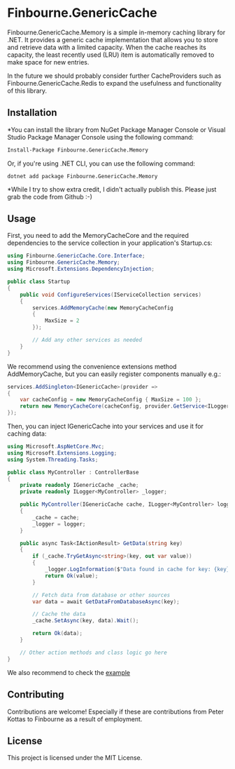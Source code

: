 # Finbourne.GenericCache

Finbourne.GenericCache.Memory is a simple in-memory caching library for .NET. It provides a generic cache implementation that allows you to store and retrieve data with a limited capacity. When the cache reaches its capacity, the least recently used (LRU) item is automatically removed to make space for new entries.

In the future we should probably consider further CacheProviders such as Finbourne.GenericCache.Redis to expand the usefulness and functionality of this library.

## Installation

*You can install the library from NuGet Package Manager Console or Visual Studio Package Manager Console using the following command:

```bash
Install-Package Finbourne.GenericCache.Memory
```

Or, if you're using .NET CLI, you can use the following command:
```
dotnet add package Finbourne.GenericCache.Memory
```

*While I try to show extra credit, I didn't actually publish this. Please just grab the code from Github :-)

## Usage
First, you need to add the MemoryCacheCore and the required dependencies to the service collection in your application's Startup.cs:

```csharp
using Finbourne.GenericCache.Core.Interface;
using Finbourne.GenericCache.Memory;
using Microsoft.Extensions.DependencyInjection;

public class Startup
{
    public void ConfigureServices(IServiceCollection services)
    {
        services.AddMemoryCache(new MemoryCacheConfig
        {
			MaxSize = 2
        });

        // Add any other services as needed
    }
}
```

We recommend using the convenience extensions method AddMemoryCache, but you can easily register components manually e.g.:

```csharp
services.AddSingleton<IGenericCache>(provider =>
{
    var cacheConfig = new MemoryCacheConfig { MaxSize = 100 };
    return new MemoryCacheCore(cacheConfig, provider.GetService<ILogger<MemoryCacheCore>>());
});
```

Then, you can inject IGenericCache into your services and use it for caching data:

```csharp
using Microsoft.AspNetCore.Mvc;
using Microsoft.Extensions.Logging;
using System.Threading.Tasks;

public class MyController : ControllerBase
{
    private readonly IGenericCache _cache;
    private readonly ILogger<MyController> _logger;

    public MyController(IGenericCache cache, ILogger<MyController> logger)
    {
        _cache = cache;
        _logger = logger;
    }

    public async Task<IActionResult> GetData(string key)
    {
        if (_cache.TryGetAsync<string>(key, out var value))
        {
            _logger.LogInformation($"Data found in cache for key: {key}");
            return Ok(value);
        }

        // Fetch data from database or other sources
        var data = await GetDataFromDatabaseAsync(key);

        // Cache the data
        _cache.SetAsync(key, data).Wait();

        return Ok(data);
    }

    // Other action methods and class logic go here
}
```

We also recommend to check the [example](https://github.com/PeterKottas/generic-cache/blob/main/Source/Finbourne.GenericCache.Example/Program.cs)

## Contributing
Contributions are welcome! Especially if these are contributions from Peter Kottas to Finbourne as a result of employment.

## License
This project is licensed under the MIT License.
